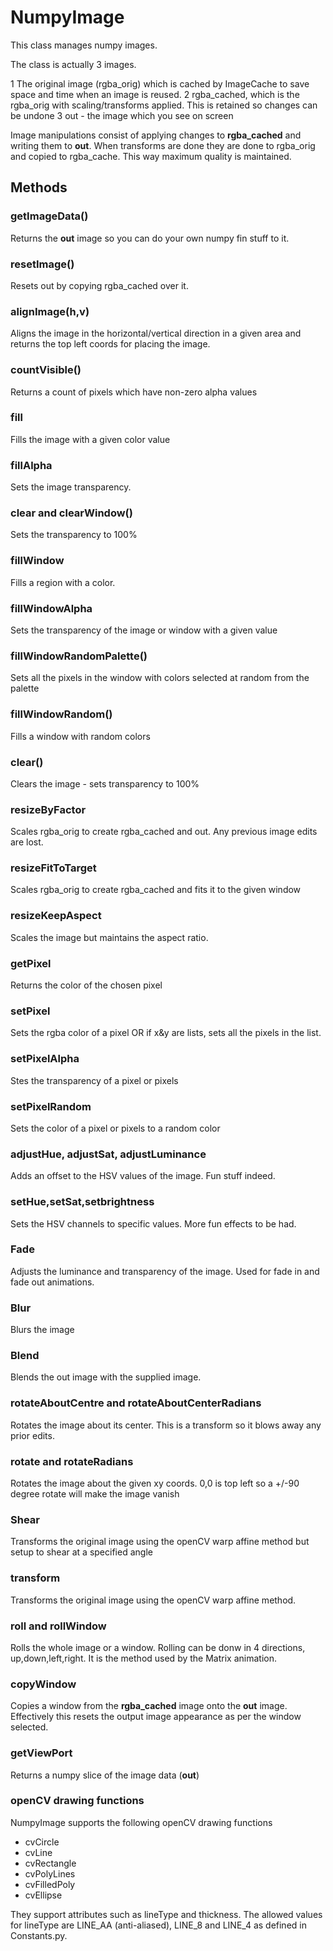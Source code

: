 # NumpyImage

This class manages numpy images.

The class is actually 3 images.

1 The original image (rgba_orig) which is cached by ImageCache to save space and time when an image is reused.
2 rgba_cached, which is the rgba_orig with scaling/transforms applied. This is retained so changes can be undone
3 out - the image which you see on screen

Image manipulations consist of applying changes to **rgba_cached** and writing them to **out**. When transforms are 
done they are done to rgba_orig and copied to rgba_cache. This way maximum quality is maintained.


## Methods

### getImageData()

Returns the **out** image so you can do your own numpy fin stuff to it.

### resetImage()

Resets out by copying rgba_cached over it.

### alignImage(h,v)

Aligns the image in the horizontal/vertical direction in a given area and returns the top left coords for placing the 
image.

### countVisible()

Returns a count of pixels which have non-zero alpha values

### fill

Fills the image with a given color value

### fillAlpha

Sets the image transparency.

### clear and clearWindow()

Sets the transparency to 100%

### fillWindow

Fills a region with a color.

### fillWindowAlpha

Sets the transparency of the image or window with a given value

### fillWindowRandomPalette()

Sets all the pixels in the window with colors selected at random from the palette

### fillWindowRandom()

Fills a window with random colors

### clear()

Clears the image - sets transparency to 100%

### resizeByFactor

Scales rgba_orig to create rgba_cached and out. Any previous image edits are lost.

### resizeFitToTarget

Scales rgba_orig to create rgba_cached and fits it to the given window

### resizeKeepAspect

Scales the image but maintains the aspect ratio.

### getPixel

Returns the color of the chosen pixel

### setPixel

Sets the rgba color of a pixel OR if x&y are lists, sets all the pixels in the list.

### setPixelAlpha

Stes the transparency of a pixel or pixels

### setPixelRandom

Sets the color of a pixel or pixels to a random color

### adjustHue, adjustSat, adjustLuminance

Adds an offset to the HSV values of the image. Fun stuff indeed.

### setHue,setSat,setbrightness

Sets the HSV channels to specific values. More fun effects to be had.

### Fade

Adjusts the luminance and transparency of the image. Used for fade in and fade out animations.

### Blur

Blurs the image

### Blend

Blends the out image with the supplied image.

### rotateAboutCentre and rotateAboutCenterRadians

Rotates the image about its center. This is a transform so it blows away any prior edits.

### rotate and rotateRadians

Rotates the image about the given xy coords. 0,0 is top left so a +/-90 degree rotate will make the image vanish

### Shear
Transforms the original image using the openCV warp affine method but setup to shear at a specified angle

### transform

Transforms the original image using the openCV warp affine method.

### roll and rollWindow

Rolls the whole image or a window. Rolling can be donw in 4 directions, up,down,left,right. It is the method used by 
the Matrix animation.

### copyWindow

Copies a window from the **rgba_cached** image onto the **out** image. Effectively this resets the output image 
appearance as per the window selected. 

### getViewPort

Returns a numpy slice of the image data (**out**)

### openCV drawing functions

NumpyImage supports the following openCV drawing functions

- cvCircle
- cvLine
- cvRectangle
- cvPolyLines
- cvFilledPoly
- cvEllipse

They support attributes such as lineType and thickness. The allowed values for lineType are LINE_AA (anti-aliased), 
LINE_8 and LINE_4 as defined in Constants.py.
